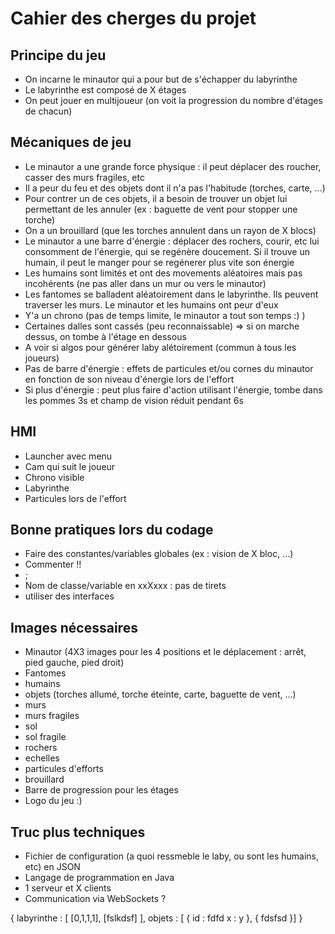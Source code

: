 # Cahier des cherges du projet

## Principe du jeu
- On incarne le minautor qui a pour but de s'échapper du labyrinthe
- Le labyrinthe est composé de X étages
- On peut jouer en multijoueur (on voit la progression du nombre d'étages de chacun)

## Mécaniques de jeu
- Le minautor a une grande force physique : il peut déplacer des roucher, casser des murs fragiles, etc
- Il a peur du feu et des objets dont il n'a pas l'habitude (torches, carte, ...)
- Pour contrer un de ces objets, il a besoin de trouver un objet lui permettant de les annuler (ex : baguette de vent pour stopper une torche)
- On a un brouillard (que les torches annulent dans un rayon de X blocs)
- Le minautor a une barre d'énergie : déplacer des rochers, courir, etc lui consomment de l'énergie, qui se regénère doucement. Si il trouve un humain, il peut le manger pour se regénerer plus vite son énergie
- Les humains sont limités et ont des movements aléatoires mais pas incohérents (ne pas aller dans un mur ou vers le minautor)
- Les fantomes se balladent aléatoirement dans le labyrinthe. Ils peuvent traverser les murs. Le minautor et les humains ont peur d'eux
- Y'a un chrono (pas de temps limite, le minautor a tout son temps :) )
- Certaines dalles sont cassés (peu reconnaissable) => si on marche dessus, on tombe à l'étage en dessous
- A voir si algos pour générer laby alétoirement (commun à tous les joueurs)
- Pas de barre d'énergie : effets de particules et/ou cornes du minautor en fonction de son niveau d'énergie lors de l'effort
- Si plus d'énergie : peut plus faire d'action utilisant l'énergie, tombe dans les pommes 3s et champ de vision réduit pendant 6s

## HMI
- Launcher avec menu
- Cam qui suit le joueur
- Chrono visible
- Labyrinthe
- Particules lors de l'effort

## Bonne pratiques lors du codage
- Faire des constantes/variables globales (ex : vision de X bloc, ...)
- Commenter !!
- ;
- Nom de classe/variable en xxXxxx : pas de tirets
- utiliser des interfaces

## Images nécessaires
- Minautor (4X3 images pour les 4 positions et le déplacement : arrêt, pied gauche, pied droit)
- Fantomes
- humains
- objets (torches allumé, torche éteinte, carte, baguette de vent, ...)
- murs
- murs fragiles
- sol
- sol fragile
- rochers
- echelles
- particules d'efforts
- brouillard
- Barre de progression pour les étages
- Logo du jeu :)

## Truc plus techniques
- Fichier de configuration (a quoi ressmeble le laby, ou sont les humains, etc) en JSON
- Langage de programmation en Java
- 1 serveur et X clients
- Communication via WebSockets ?

{
    labyrinthe : [
        [0,1,1,1],
        [fslkdsf]
    ],
    objets : [
        { id : fdfd
            x : 
            y },
            {
                fdsfsd
            }]
}